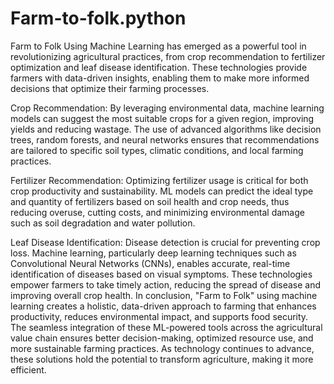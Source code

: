 # Farm-to-folk.python
Farm to Folk Using Machine Learning has emerged as a powerful tool in revolutionizing agricultural
practices, from crop recommendation to fertilizer optimization and leaf disease identification. These
technologies provide farmers with data-driven insights, enabling them to make more informed decisions
that optimize their farming processes.

Crop Recommendation: By leveraging environmental data, machine learning models can suggest the
most suitable crops for a given region, improving yields and reducing wastage. The use of advanced
algorithms like decision trees, random forests, and neural networks ensures that recommendations are
tailored to specific soil types, climatic conditions, and local farming practices.

Fertilizer Recommendation: Optimizing fertilizer usage is critical for both crop productivity and
sustainability. ML models can predict the ideal type and quantity of fertilizers based on soil health and
crop needs, thus reducing overuse, cutting costs, and minimizing environmental damage such as soil
degradation and water pollution.

Leaf Disease Identification: Disease detection is crucial for preventing crop loss. Machine learning,
particularly deep learning techniques such as Convolutional Neural Networks (CNNs), enables
accurate, real-time identification of diseases based on visual symptoms. These technologies empower
farmers to take timely action, reducing the spread of disease and improving overall crop health.
In conclusion, "Farm to Folk" using machine learning creates a holistic, data-driven approach to
farming that enhances productivity, reduces environmental impact, and supports food security. The
seamless integration of these ML-powered tools across the agricultural value chain ensures better
decision-making, optimized resource use, and more sustainable farming practices. As technology
continues to advance, these solutions hold the potential to transform agriculture, making it more
efficient.
